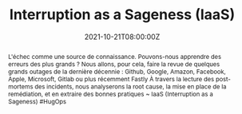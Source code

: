 ---
title: Interruption as a Sageness (IaaS)

event: Cloud Est 2021
event_url: http://cloudest-event.fr/

location: Online

summary: Le Legacy, le pire des soucis...
abstract: "L'échec comme une source de connaissance. Pouvons-nous apprendre des erreurs des plus grands ?
Nous allons, pour cela, faire la revue de quelques grands outages de la dernière décennie : Github, Google, Amazon, Facebook, Apple, Microsoft, Gitlab ou plus récemment Fastly À travers la lecture des post-mortems des incidents, nous analyserons la root cause, la mise en place de la remédiation, et en extraire des bonnes pratiques

~ IaaS (Interruption as a Sageness) #HugOps"

date: "2021-10-21T08:00:00Z"
date_end: "2021-10-22T18:00:00Z"
all_day: false

publishDate: "2021-09-18T00:00:00Z"

authors: [David Aparicio]
tags: [SRE]

featured: false

image:
  caption: 'Image credit: [**Cloud Est 2021**](http://cloudest-event.fr/)'
  focal_point: Right

links:
url_code: ""
url_pdf: ""
url_slides: ""
url_video: ""

slides: ""
projects: []
---